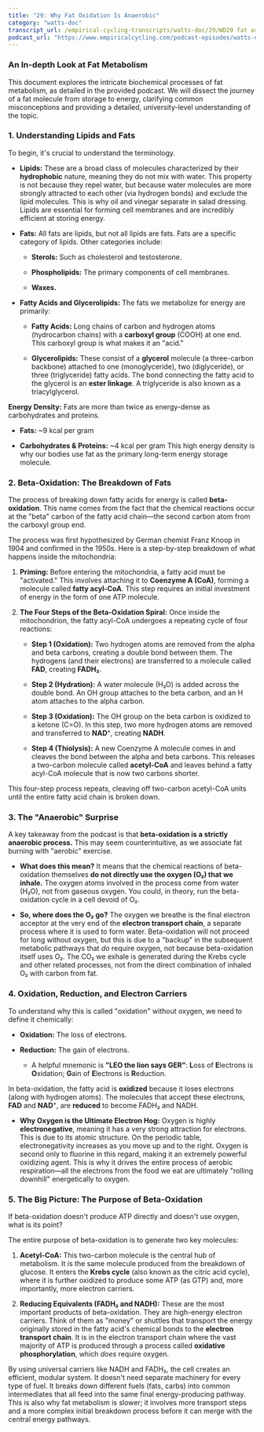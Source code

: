 ```yaml
---
title: "29: Why Fat Oxidation Is Anaerobic"
category: "watts-doc"
transcript_url: /empirical-cycling-transcripts/watts-doc/29/WD29 fat ox anaerobic (transcribed on 08-Aug-2025 11-03-31).txt
podcast_url: "https://www.empiricalcycling.com/podcast-episodes/watts-doc-29-why-fat-oxidation-is-anaerobic"
---
```


### An In-depth Look at Fat Metabolism

This document explores the intricate biochemical processes of fat metabolism, as detailed in the provided podcast. We will dissect the journey of a fat molecule from storage to energy, clarifying common misconceptions and providing a detailed, university-level understanding of the topic.

### 1. Understanding Lipids and Fats

To begin, it's crucial to understand the terminology.

-   **Lipids:** These are a broad class of molecules characterized by their **hydrophobic** nature, meaning they do not mix with water. This property is not because they repel water, but because water molecules are more strongly attracted to each other (via hydrogen bonds) and exclude the lipid molecules. This is why oil and vinegar separate in salad dressing. Lipids are essential for forming cell membranes and are incredibly efficient at storing energy.
    
-   **Fats:** All fats are lipids, but not all lipids are fats. Fats are a specific category of lipids. Other categories include:
    
    -   **Sterols:** Such as cholesterol and testosterone.
        
    -   **Phospholipids:** The primary components of cell membranes.
        
    -   **Waxes.**
        
-   **Fatty Acids and Glycerolipids:** The fats we metabolize for energy are primarily:
    
    -   **Fatty Acids:** Long chains of carbon and hydrogen atoms (hydrocarbon chains) with a **carboxyl group** (COOH) at one end. This carboxyl group is what makes it an "acid."
        
    -   **Glycerolipids:** These consist of a **glycerol** molecule (a three-carbon backbone) attached to one (monoglyceride), two (diglyceride), or three (triglyceride) fatty acids. The bond connecting the fatty acid to the glycerol is an **ester linkage**. A triglyceride is also known as a triacylglycerol.
        

**Energy Density:** Fats are more than twice as energy-dense as carbohydrates and proteins.

-   **Fats:** ~9 kcal per gram
    
-   **Carbohydrates & Proteins:** ~4 kcal per gram This high energy density is why our bodies use fat as the primary long-term energy storage molecule.
    

### 2. Beta-Oxidation: The Breakdown of Fats

The process of breaking down fatty acids for energy is called **beta-oxidation**. This name comes from the fact that the chemical reactions occur at the "beta" carbon of the fatty acid chain—the second carbon atom from the carboxyl group end.

The process was first hypothesized by German chemist Franz Knoop in 1904 and confirmed in the 1950s. Here is a step-by-step breakdown of what happens inside the mitochondria:

1.  **Priming:** Before entering the mitochondria, a fatty acid must be "activated." This involves attaching it to **Coenzyme A (CoA)**, forming a molecule called **fatty acyl-CoA**. This step requires an initial investment of energy in the form of one ATP molecule.
    
2.  **The Four Steps of the Beta-Oxidation Spiral:** Once inside the mitochondrion, the fatty acyl-CoA undergoes a repeating cycle of four reactions:
    
    -   **Step 1 (Oxidation):** Two hydrogen atoms are removed from the alpha and beta carbons, creating a double bond between them. The hydrogens (and their electrons) are transferred to a molecule called **FAD**, creating **FADH₂**.
        
    -   **Step 2 (Hydration):** A water molecule (H₂O) is added across the double bond. An OH group attaches to the beta carbon, and an H atom attaches to the alpha carbon.
        
    -   **Step 3 (Oxidation):** The OH group on the beta carbon is oxidized to a ketone (C=O). In this step, two more hydrogen atoms are removed and transferred to **NAD⁺**, creating **NADH**.
        
    -   **Step 4 (Thiolysis):** A new Coenzyme A molecule comes in and cleaves the bond between the alpha and beta carbons. This releases a two-carbon molecule called **acetyl-CoA** and leaves behind a fatty acyl-CoA molecule that is now two carbons shorter.
        

This four-step process repeats, cleaving off two-carbon acetyl-CoA units until the entire fatty acid chain is broken down.

### 3. The "Anaerobic" Surprise

A key takeaway from the podcast is that **beta-oxidation is a strictly anaerobic process.** This may seem counterintuitive, as we associate fat burning with "aerobic" exercise.

-   **What does this mean?** It means that the chemical reactions of beta-oxidation themselves **do not directly use the oxygen (O₂) that we inhale.** The oxygen atoms involved in the process come from water (H₂O), not from gaseous oxygen. You could, in theory, run the beta-oxidation cycle in a cell devoid of O₂.
    
-   **So, where does the O₂ go?** The oxygen we breathe is the final electron acceptor at the very end of the **electron transport chain**, a separate process where it is used to form water. Beta-oxidation will not proceed for long without oxygen, but this is due to a "backup" in the subsequent metabolic pathways that _do_ require oxygen, not because beta-oxidation itself uses O₂. The CO₂ we exhale is generated during the Krebs cycle and other related processes, not from the direct combination of inhaled O₂ with carbon from fat.
    

### 4. Oxidation, Reduction, and Electron Carriers

To understand why this is called "oxidation" without oxygen, we need to define it chemically:

-   **Oxidation:** The loss of electrons.
    
-   **Reduction:** The gain of electrons.
    
    -   A helpful mnemonic is **"LEO the lion says GER"**: **L**oss of **E**lectrons is **O**xidation; **G**ain of **E**lectrons is **R**eduction.
        

In beta-oxidation, the fatty acid is **oxidized** because it loses electrons (along with hydrogen atoms). The molecules that accept these electrons, **FAD** and **NAD⁺**, are **reduced** to become FADH₂ and NADH.

-   **Why Oxygen is the Ultimate Electron Hog:** Oxygen is highly **electronegative**, meaning it has a very strong attraction for electrons. This is due to its atomic structure. On the periodic table, electronegativity increases as you move up and to the right. Oxygen is second only to fluorine in this regard, making it an extremely powerful oxidizing agent. This is why it drives the entire process of aerobic respiration—all the electrons from the food we eat are ultimately "rolling downhill" energetically to oxygen.
    

### 5. The Big Picture: The Purpose of Beta-Oxidation

If beta-oxidation doesn't produce ATP directly and doesn't use oxygen, what is its point?

The entire purpose of beta-oxidation is to generate two key molecules:

1.  **Acetyl-CoA:** This two-carbon molecule is the central hub of metabolism. It is the same molecule produced from the breakdown of glucose. It enters the **Krebs cycle** (also known as the citric acid cycle), where it is further oxidized to produce some ATP (as GTP) and, more importantly, more electron carriers.
    
2.  **Reducing Equivalents (FADH₂ and NADH):** These are the most important products of beta-oxidation. They are high-energy electron carriers. Think of them as "money" or shuttles that transport the energy originally stored in the fatty acid's chemical bonds to the **electron transport chain**. It is in the electron transport chain where the vast majority of ATP is produced through a process called **oxidative phosphorylation**, which _does_ require oxygen.
    

By using universal carriers like NADH and FADH₂, the cell creates an efficient, modular system. It doesn't need separate machinery for every type of fuel. It breaks down different fuels (fats, carbs) into common intermediates that all feed into the same final energy-producing pathway. This is also why fat metabolism is slower; it involves more transport steps and a more complex initial breakdown process before it can merge with the central energy pathways.